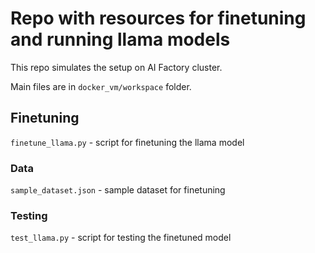 # Repo with resources for finetuning and running llama models

This repo simulates the setup on AI Factory cluster.

Main files are in `docker_vm/workspace` folder.

## Finetuning

`finetune_llama.py` - script for finetuning the llama model

### Data

`sample_dataset.json` - sample dataset for finetuning

### Testing

`test_llama.py` - script for testing the finetuned model




